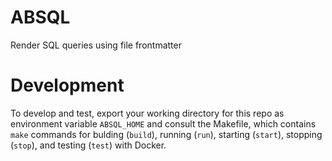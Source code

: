 # ABSQL
Render SQL queries using file frontmatter

# Development

To develop and test, export your working directory for this repo as environment variable `ABSQL_HOME` and consult the Makefile, which contains `make` commands for bulding (`build`), running (`run`), starting (`start`), stopping (`stop`), and testing (`test`) with Docker.
